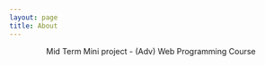 ```yaml
---
layout: page
title: About
---
```

<p align="center">
Mid Term Mini project  - (Adv) Web Programming Course
</p>